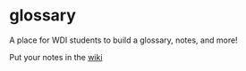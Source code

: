 # glossary
A place for WDI students to build a glossary, notes, and more!

Put your notes in the [wiki](https://github.com/ga-dc/glossary/wiki)
